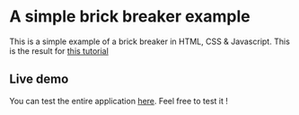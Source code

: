 # A simple brick breaker example

This is a simple example of a brick breaker in HTML, CSS & Javascript. This is the result for [this tutorial]()

## Live demo

You can test the entire application [here](https://heig-vd-web.github.io/brick-breaker-example/). Feel free to test it !